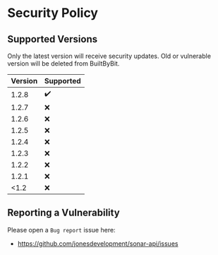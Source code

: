 # Security Policy

## Supported Versions 

Only the latest version will receive security updates.
Old or vulnerable version will be deleted from BuiltByBit.

| Version | Supported          |
| ------- | ------------------ |
| 1.2.8   | :heavy_check_mark: |
| 1.2.7   | :x:                |
| 1.2.6   | :x:                |
| 1.2.5   | :x:                |
| 1.2.4   | :x:                |
| 1.2.3   | :x:                |
| 1.2.2   | :x:                |
| 1.2.1   | :x:                |
| <1.2    | :x:                |

## Reporting a Vulnerability

Please open a `Bug report` issue here:
* https://github.com/jonesdevelopment/sonar-api/issues
